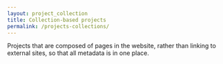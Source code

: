 ```yaml
---
layout: project_collection
title: Collection-based projects
permalink: /projects-collections/
---
```


Projects that are composed of pages in the website, rather than linking to external sites, so that all metadata is in one place.
